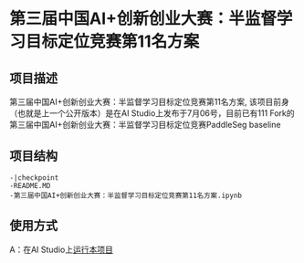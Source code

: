 # 第三届中国AI+创新创业大赛：半监督学习目标定位竞赛第11名方案

## 项目描述
第三届中国AI+创新创业大赛：半监督学习目标定位竞赛第11名方案, 该项目前身（也就是上一个公开版本）是在AI Studio上发布于7月06号，目前已有111 Fork的第三届中国AI+创新创业大赛：半监督学习目标定位竞赛PaddleSeg baseline

## 项目结构
```
-|checkpoint
-README.MD
-第三届中国AI+创新创业大赛：半监督学习目标定位竞赛第11名方案.ipynb
```
## 使用方式
A：在AI Studio上[运行本项目](https://aistudio.baidu.com/aistudio/projectdetail/2145019)
